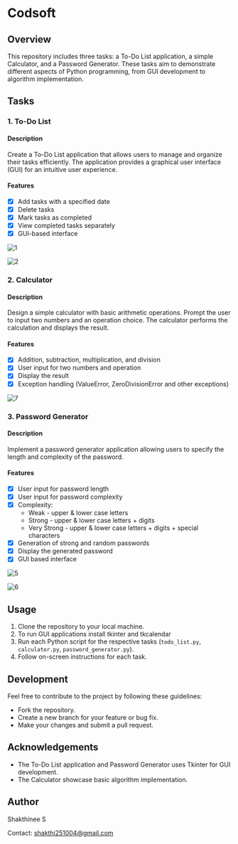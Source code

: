 # Codsoft

## Overview

This repository includes three tasks: a To-Do List application, a simple Calculator, and a Password Generator. These tasks aim to demonstrate different aspects of Python programming, from GUI development to algorithm implementation.

## Tasks

### 1. To-Do List

#### Description

Create a To-Do List application that allows users to manage and organize their tasks efficiently. The application provides a graphical user interface (GUI) for an intuitive user experience.

#### Features

- [x] Add tasks with a specified date
- [x] Delete tasks
- [x] Mark tasks as completed
- [x] View completed tasks separately
- [x] GUI-based interface

![1](https://github.com/ihtkahs/Codsoft/assets/138241603/71e7f873-9985-4618-be2b-a929f2fe70cc)   

![2](https://github.com/ihtkahs/Codsoft/assets/138241603/37247f60-ed65-4226-9ad2-a9adb0158267)


### 2. Calculator

#### Description

Design a simple calculator with basic arithmetic operations. Prompt the user to input two numbers and an operation choice. The calculator performs the calculation and displays the result.

#### Features

- [x] Addition, subtraction, multiplication, and division
- [x] User input for two numbers and operation
- [x] Display the result
- [x] Exception handling (ValueError, ZeroDivisionError and other exceptions)

![7](https://github.com/ihtkahs/Codsoft/assets/138241603/2b89de7d-aa21-4351-a1cc-a0b9965d2581)



### 3. Password Generator

#### Description

Implement a password generator application allowing users to specify the length and complexity of the password.

#### Features

- [x] User input for password length
- [x] User input for password complexity
- [x] Complexity:
     - Weak - upper & lower case letters
     - Strong - upper & lower case letters + digits
     - Very Strong - upper & lower case letters + digits + special characters 
- [x] Generation of strong and random passwords
- [x] Display the generated password
- [x] GUI based interface

![5](https://github.com/ihtkahs/Codsoft/assets/138241603/95fb75d2-f445-408c-ae95-750b0b6b5dae)

![6](https://github.com/ihtkahs/Codsoft/assets/138241603/ca5b057f-2085-41d5-8b03-a52cffc392dc)



## Usage

1. Clone the repository to your local machine.
2. To run GUI applications install tkinter and tkcalendar
3. Run each Python script for the respective tasks (`todo_list.py`, `calculator.py`, `password_generator.py`).
4. Follow on-screen instructions for each task.

## Development

Feel free to contribute to the project by following these guidelines:

- Fork the repository.
- Create a new branch for your feature or bug fix.
- Make your changes and submit a pull request.

## Acknowledgements

- The To-Do List application and Password Generator uses Tkinter for GUI development.
- The Calculator showcase basic algorithm implementation.

## Author
Shakthinee S

Contact: shakthi251004@gmail.com
